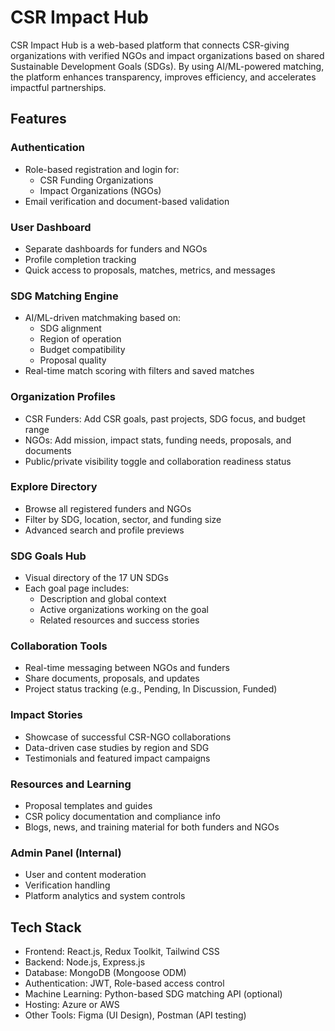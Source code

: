 # CSR Impact Hub

CSR Impact Hub is a web-based platform that connects CSR-giving organizations with verified NGOs and impact organizations based on shared Sustainable Development Goals (SDGs). By using AI/ML-powered matching, the platform enhances transparency, improves efficiency, and accelerates impactful partnerships.

## Features

### Authentication
- Role-based registration and login for:
  - CSR Funding Organizations
  - Impact Organizations (NGOs)
- Email verification and document-based validation

### User Dashboard
- Separate dashboards for funders and NGOs
- Profile completion tracking
- Quick access to proposals, matches, metrics, and messages

### SDG Matching Engine
- AI/ML-driven matchmaking based on:
  - SDG alignment
  - Region of operation
  - Budget compatibility
  - Proposal quality
- Real-time match scoring with filters and saved matches

### Organization Profiles
- CSR Funders: Add CSR goals, past projects, SDG focus, and budget range
- NGOs: Add mission, impact stats, funding needs, proposals, and documents
- Public/private visibility toggle and collaboration readiness status

### Explore Directory
- Browse all registered funders and NGOs
- Filter by SDG, location, sector, and funding size
- Advanced search and profile previews

### SDG Goals Hub
- Visual directory of the 17 UN SDGs
- Each goal page includes:
  - Description and global context
  - Active organizations working on the goal
  - Related resources and success stories

### Collaboration Tools
- Real-time messaging between NGOs and funders
- Share documents, proposals, and updates
- Project status tracking (e.g., Pending, In Discussion, Funded)

### Impact Stories
- Showcase of successful CSR-NGO collaborations
- Data-driven case studies by region and SDG
- Testimonials and featured impact campaigns

### Resources and Learning
- Proposal templates and guides
- CSR policy documentation and compliance info
- Blogs, news, and training material for both funders and NGOs

### Admin Panel (Internal)
- User and content moderation
- Verification handling
- Platform analytics and system controls

## Tech Stack

- Frontend: React.js, Redux Toolkit, Tailwind CSS
- Backend: Node.js, Express.js
- Database: MongoDB (Mongoose ODM)
- Authentication: JWT, Role-based access control
- Machine Learning: Python-based SDG matching API (optional)
- Hosting: Azure or AWS
- Other Tools: Figma (UI Design), Postman (API testing)
